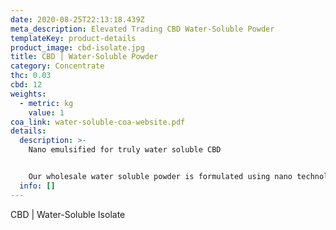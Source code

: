 ```yaml
---
date: 2020-08-25T22:13:18.439Z
meta_description: Elevated Trading CBD Water-Soluble Powder
templateKey: product-details
product_image: cbd-isolate.jpg
title: CBD | Water-Soluble Powder
category: Concentrate
thc: 0.03
cbd: 12
weights:
  - metric: kg
    value: 1
coa_link: water-soluble-coa-website.pdf
details:
  description: >-
    Nano emulsified for truly water soluble CBD


    Our wholesale water soluble powder is formulated using nano technology to allow stable and homogenous suspension in water based solutions without the use of detergent during the manufacturing process. This product is THC free, vegan, and gluten free. There is no taste, cloudiness, oils, or detergents that are found in most of the water soluble products on the market. We recommend using in any water based solution such as sodas, energy shots, drink mixes, and teas.
  info: []
---
```


CBD | Water-Soluble Isolate
